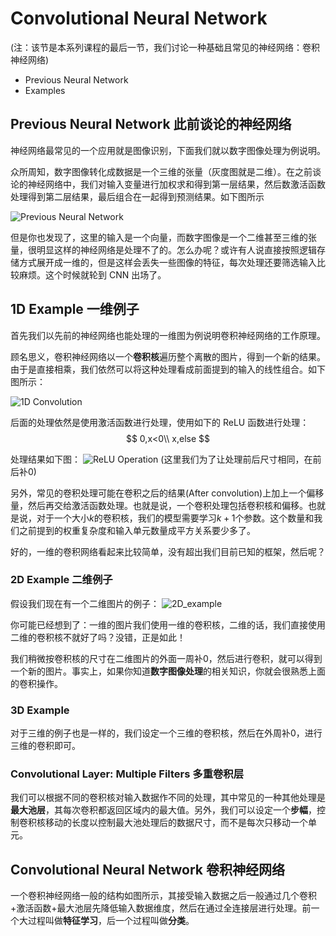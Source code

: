 # Convolutional Neural Network

(注：该节是本系列课程的最后一节，我们讨论一种基础且常见的神经网络：卷积神经网络)

- Previous Neural Network
- Examples

## Previous Neural Network 此前谈论的神经网络

神经网络最常见的一个应用就是图像识别，下面我们就以数字图像处理为例说明。

众所周知，数字图像转化成数据是一个三维的张量（灰度图就是二维）。在之前谈论的神经网络中，我们对输入变量进行加权求和得到第一层结果，然后数激活函数处理得到第二层结果，最后组合在一起得到预测结果。如下图所示

![Previous Neural Network](/img/Previous%20Neural%20Network.png)

但是你也发现了，这里的输入是一个向量，而数字图像是一个二维甚至三维的张量，很明显这样的神经网络是处理不了的。怎么办呢？或许有人说直接按照逻辑存储方式展开成一维的，但是这样会丢失一些图像的特征，每次处理还要筛选输入比较麻烦。这个时候就轮到 CNN 出场了。

## 1D Example 一维例子

首先我们以先前的神经网络也能处理的一维图为例说明卷积神经网络的工作原理。

顾名思义，卷积神经网络以一个**卷积核**遍历整个离散的图片，得到一个新的结果。由于是直接相乘，我们依然可以将这种处理看成前面提到的输入的线性组合。如下图所示：

![1D Convolution](/img/1D_convolution.png)

后面的处理依然是使用激活函数进行处理，使用如下的 ReLU 函数进行处理：
$$
    0,x<0\\
    x,else
$$

处理结果如下图：
![ReLU Operation](/img/ReLU_operation.png)
(这里我们为了让处理前后尺寸相同，在前后补0)

另外，常见的卷积处理可能在卷积之后的结果(After convolution)上加上一个偏移量，然后再交给激活函数处理。也就是说，一个卷积处理包括卷积核和偏移。也就是说，对于一个大小$k$的卷积核，我们的模型需要学习$k+1$个参数。这个数量和我们之前提到的权重复杂度和输入单元数量成平方关系要少多了。

好的，一维的卷积网络看起来比较简单，没有超出我们目前已知的框架，然后呢？

### 2D Example 二维例子

假设我们现在有一个二维图片的例子：
![2D_example](/img/CNN_2D_Image.png)

你可能已经想到了：一维的图片我们使用一维的卷积核，二维的话，我们直接使用二维的卷积核不就好了吗？没错，正是如此！

我们稍微按卷积核的尺寸在二维图片的外面一周补0，然后进行卷积，就可以得到一个新的图片。事实上，如果你知道**数字图像处理**的相关知识，你就会很熟悉上面的卷积操作。

### 3D Example

对于三维的例子也是一样的，我们设定一个三维的卷积核，然后在外周补0，进行三维的卷积即可。

### Convolutional Layer: Multiple Filters 多重卷积层

我们可以根据不同的卷积核对输入数据作不同的处理，其中常见的一种其他处理是**最大池层**，其每次卷积都返回区域内的最大值。另外，我们可以设定一个**步幅**，控制卷积核移动的长度以控制最大池处理后的数据尺寸，而不是每次只移动一个单元。

## Convolutional Neural Network 卷积神经网络

一个卷积神经网络一般的结构如图所示，其接受输入数据之后一般通过几个卷积+激活函数+最大池层先降低输入数据维度，然后在通过全连接层进行处理。前一个大过程叫做**特征学习**，后一个过程叫做**分类**。